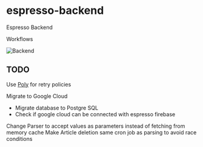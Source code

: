 # espresso-backend

Espresso Backend

Workflows

![Backend](https://github.com/IvanPazanin/espresso-backend/workflows/espresso-workflow/badge.svg)

## TODO

Use [Poly](https://github.com/App-vNext/Polly) for retry policies

Migrate to Google Cloud
 - Migrate database to Postgre SQL 
 - Check if google cloud can be connected with espresso firebase

 Change Parser to accept values as parameters instead of fetching from memory cache
 Make Article deletion same cron job as parsing to avoid race conditions
  


